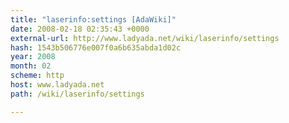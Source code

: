 ```yaml
---
title: "laserinfo:settings [AdaWiki]"
date: 2008-02-18 02:35:43 +0000
external-url: http://www.ladyada.net/wiki/laserinfo/settings
hash: 1543b506776e007f0a6b635abda1d02c
year: 2008
month: 02
scheme: http
host: www.ladyada.net
path: /wiki/laserinfo/settings

---
```




